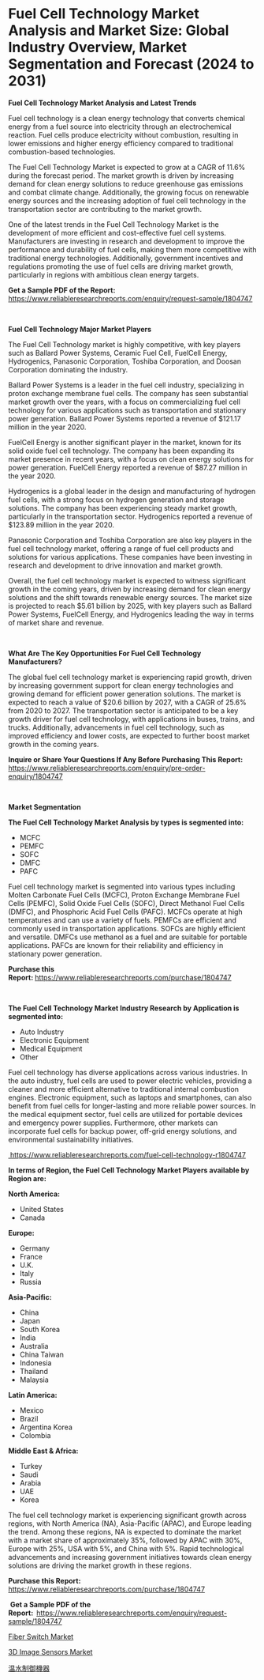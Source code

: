 <p><h1>Fuel Cell Technology Market Analysis and Market Size: Global Industry Overview, Market Segmentation and Forecast (2024 to 2031)</h1></p><p><strong>Fuel Cell Technology Market Analysis and Latest Trends</strong></p>
<p><p>Fuel cell technology is a clean energy technology that converts chemical energy from a fuel source into electricity through an electrochemical reaction. Fuel cells produce electricity without combustion, resulting in lower emissions and higher energy efficiency compared to traditional combustion-based technologies.</p><p>The Fuel Cell Technology Market is expected to grow at a CAGR of 11.6% during the forecast period. The market growth is driven by increasing demand for clean energy solutions to reduce greenhouse gas emissions and combat climate change. Additionally, the growing focus on renewable energy sources and the increasing adoption of fuel cell technology in the transportation sector are contributing to the market growth.</p><p>One of the latest trends in the Fuel Cell Technology Market is the development of more efficient and cost-effective fuel cell systems. Manufacturers are investing in research and development to improve the performance and durability of fuel cells, making them more competitive with traditional energy technologies. Additionally, government incentives and regulations promoting the use of fuel cells are driving market growth, particularly in regions with ambitious clean energy targets.</p></p>
<p><strong>Get a Sample PDF of the Report:&nbsp;</strong> <a href="https://www.reliableresearchreports.com/enquiry/request-sample/1804747">https://www.reliableresearchreports.com/enquiry/request-sample/1804747</a></p>
<p>&nbsp;</p>
<p><strong>Fuel Cell Technology Major Market Players</strong></p>
<p><p>The Fuel Cell Technology market is highly competitive, with key players such as Ballard Power Systems, Ceramic Fuel Cell, FuelCell Energy, Hydrogenics, Panasonic Corporation, Toshiba Corporation, and Doosan Corporation dominating the industry.</p><p>Ballard Power Systems is a leader in the fuel cell industry, specializing in proton exchange membrane fuel cells. The company has seen substantial market growth over the years, with a focus on commercializing fuel cell technology for various applications such as transportation and stationary power generation. Ballard Power Systems reported a revenue of $121.17 million in the year 2020.</p><p>FuelCell Energy is another significant player in the market, known for its solid oxide fuel cell technology. The company has been expanding its market presence in recent years, with a focus on clean energy solutions for power generation. FuelCell Energy reported a revenue of $87.27 million in the year 2020.</p><p>Hydrogenics is a global leader in the design and manufacturing of hydrogen fuel cells, with a strong focus on hydrogen generation and storage solutions. The company has been experiencing steady market growth, particularly in the transportation sector. Hydrogenics reported a revenue of $123.89 million in the year 2020.</p><p>Panasonic Corporation and Toshiba Corporation are also key players in the fuel cell technology market, offering a range of fuel cell products and solutions for various applications. These companies have been investing in research and development to drive innovation and market growth.</p><p>Overall, the fuel cell technology market is expected to witness significant growth in the coming years, driven by increasing demand for clean energy solutions and the shift towards renewable energy sources. The market size is projected to reach $5.61 billion by 2025, with key players such as Ballard Power Systems, FuelCell Energy, and Hydrogenics leading the way in terms of market share and revenue.</p></p>
<p>&nbsp;</p>
<p><strong>What Are The Key Opportunities For Fuel Cell Technology Manufacturers?</strong></p>
<p><p>The global fuel cell technology market is experiencing rapid growth, driven by increasing government support for clean energy technologies and growing demand for efficient power generation solutions. The market is expected to reach a value of $20.6 billion by 2027, with a CAGR of 25.6% from 2020 to 2027. The transportation sector is anticipated to be a key growth driver for fuel cell technology, with applications in buses, trains, and trucks. Additionally, advancements in fuel cell technology, such as improved efficiency and lower costs, are expected to further boost market growth in the coming years.</p></p>
<p><strong>Inquire or Share Your Questions If Any Before Purchasing This Report:</strong> <a href="https://www.reliableresearchreports.com/enquiry/pre-order-enquiry/1804747">https://www.reliableresearchreports.com/enquiry/pre-order-enquiry/1804747</a></p>
<p>&nbsp;</p>
<p><strong>Market Segmentation</strong></p>
<p><strong>The Fuel Cell Technology Market Analysis by types is segmented into:</strong></p>
<p><ul><li>MCFC</li><li>PEMFC</li><li>SOFC</li><li>DMFC</li><li>PAFC</li></ul></p>
<p><p>Fuel cell technology market is segmented into various types including Molten Carbonate Fuel Cells (MCFC), Proton Exchange Membrane Fuel Cells (PEMFC), Solid Oxide Fuel Cells (SOFC), Direct Methanol Fuel Cells (DMFC), and Phosphoric Acid Fuel Cells (PAFC). MCFCs operate at high temperatures and can use a variety of fuels. PEMFCs are efficient and commonly used in transportation applications. SOFCs are highly efficient and versatile. DMFCs use methanol as a fuel and are suitable for portable applications. PAFCs are known for their reliability and efficiency in stationary power generation.</p></p>
<p><strong>Purchase this Report:&nbsp;</strong><a href="https://www.reliableresearchreports.com/purchase/1804747">https://www.reliableresearchreports.com/purchase/1804747</a></p>
<p>&nbsp;</p>
<p><strong>The Fuel Cell Technology Market Industry Research by Application is segmented into:</strong></p>
<p><ul><li>Auto Industry</li><li>Electronic Equipment</li><li>Medical Equipment</li><li>Other</li></ul></p>
<p><p>Fuel cell technology has diverse applications across various industries. In the auto industry, fuel cells are used to power electric vehicles, providing a cleaner and more efficient alternative to traditional internal combustion engines. Electronic equipment, such as laptops and smartphones, can also benefit from fuel cells for longer-lasting and more reliable power sources. In the medical equipment sector, fuel cells are utilized for portable devices and emergency power supplies. Furthermore, other markets can incorporate fuel cells for backup power, off-grid energy solutions, and environmental sustainability initiatives.</p></p>
<p><a href="https://www.reliableresearchreports.com/fuel-cell-technology-r1804747">&nbsp;https://www.reliableresearchreports.com/fuel-cell-technology-r1804747</a></p>
<p><strong>In terms of Region, the Fuel Cell Technology Market Players available by Region are:</strong></p>
<p>
    <p> <strong> North America: </strong>
        <ul>
            <li>United States</li>
            <li>Canada</li>
        </ul>
        </p> 
    <p> <strong> Europe: </strong>
        <ul>
            <li>Germany</li>
            <li>France</li>
            <li>U.K.</li>
            <li>Italy</li>
            <li>Russia</li>
        </ul>
        </p> 
    <p> <strong> Asia-Pacific: </strong>
        <ul>
            <li>China</li>
            <li>Japan</li>
            <li>South Korea</li>
            <li>India</li>
            <li>Australia</li>
            <li>China Taiwan</li>
            <li>Indonesia</li>
            <li>Thailand</li>
            <li>Malaysia</li>
        </ul>
        </p> 
    <p> <strong> Latin America: </strong>
        <ul>
            <li>Mexico</li>
            <li>Brazil</li>
            <li>Argentina Korea</li>
            <li>Colombia</li>
        </ul>
        </p> 
    <p> <strong> Middle East & Africa: </strong>
        <ul>
            <li>Turkey</li>
            <li>Saudi</li>
            <li>Arabia</li>
            <li>UAE</li>
            <li>Korea</li>
        </ul>
    </p>
    </p>
<p><p>The fuel cell technology market is experiencing significant growth across regions, with North America (NA), Asia-Pacific (APAC), and Europe leading the trend. Among these regions, NA is expected to dominate the market with a market share of approximately 35%, followed by APAC with 30%, Europe with 25%, USA with 5%, and China with 5%. Rapid technological advancements and increasing government initiatives towards clean energy solutions are driving the market growth in these regions.</p></p>
<p><strong>Purchase this Report: </strong><a href="https://www.reliableresearchreports.com/purchase/1804747">https://www.reliableresearchreports.com/purchase/1804747</a></p>
<p>&nbsp;<strong>Get a Sample PDF of the Report:&nbsp;&nbsp;</strong><a href="https://www.reliableresearchreports.com/enquiry/request-sample/1804747">https://www.reliableresearchreports.com/enquiry/request-sample/1804747</a></p>
<p><strong></strong></p>
<p><p><a href="https://github.com/anwarsahrul281/Market-Research-Report-List-1/blob/main/fiber-switch-market.md">Fiber Switch Market</a></p><p><a href="https://github.com/qdaxyrhp12/Market-Research-Report-List-1/blob/main/3d-image-sensors-market.md">3D Image Sensors Market</a></p><p><a href="https://github.com/mohamedbakry57/Market-Research-Report-List-4/blob/main/1553212149439.md">温水制御機器</a></p></p>